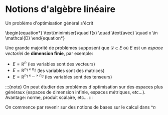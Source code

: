 # Notions d'algèbre linéaire

Un problème d'optimisation général s'écrit

\begin{equation*}
    \text{minimiser}\quad f(x) \quad \text{avec} \quad  x \in \mathcal{D}
\end{equation*}

Une grande majorité de problèmes supposent que $\mathcal{D} \subset E$ où $E$ est un *espace vectoriel* de **dimension finie**, par exemple:

- $E = \mathbb{R}^n$ (les variables sont des vecteurs) 
- $E = \mathbb{R}^{n_1 \times n_2}$ (les variables sont des matrices)
- $E = \mathbb{R}^{n_1 \times \ldots \times n_d}$ (les variables sont des tenseurs)

:::{note}
On peut étudier des problèmes d'optimisation sur des espaces plus généraux (espaces de dimension infinie, espaces métriques, etc...).  Avantage: norme, produit scalaire, etc...
:::

On commence par revenir sur des notions de bases sur le calcul dans $\mathbb^n$
